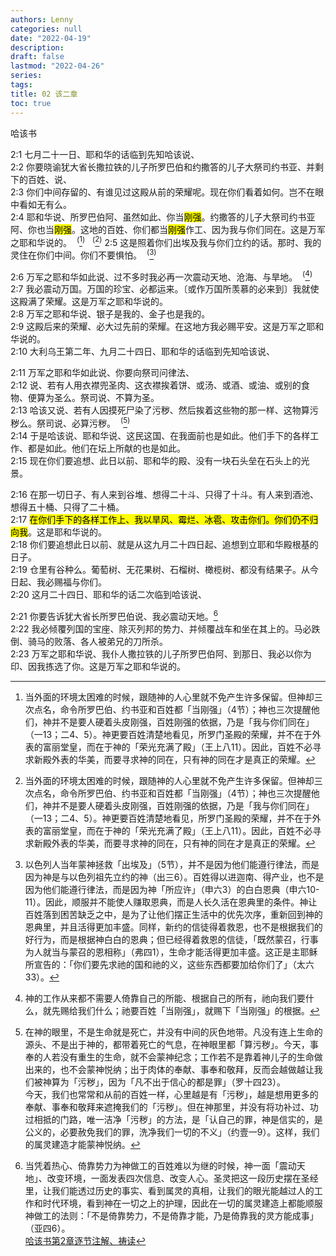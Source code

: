 ```yaml
---
authors: Lenny
categories: null
date: "2022-04-19"
description: 
draft: false
lastmod: "2022-04-26"
series:
tags: 
title: 02 该二章
toc: true
---
```

哈该书
<!--more-->

2:1 七月二十一日、耶和华的话临到先知哈该说、  
2:2 你要晓谕犹大省长撒拉铁的儿子所罗巴伯和约撒答的儿子大祭司约书亚、并剩下的百姓、说、  
2:3 你们中间存留的、有谁见过这殿从前的荣耀呢。现在你们看着如何。岂不在眼中看如无有么。  
2:4 耶和华说、所罗巴伯阿、虽然如此、你当<mark>刚强</mark>。约撒答的儿子大祭司约书亚阿、你也当<mark>刚强</mark>。这地的百姓、你们都当<mark>刚强</mark>作工、因为我与你们同在。这是万军之耶和华说的。&nbsp;&nbsp;<sup>(</sup>[^1]<sup>)</sup>  &nbsp;&nbsp;<sup>(</sup>[^1]<sup>)</sup>
2:5 这是照着你们出埃及我与你们立约的话。那时、我的灵住在你们中间。你们不要惧怕。&nbsp;&nbsp;<sup>(</sup>[^3]<sup>)</sup>  

2:6 万军之耶和华如此说、过不多时我必再一次震动天地、沧海、与旱地。&nbsp;&nbsp;<sup>(</sup>[^4]<sup>)</sup>  
2:7 我必震动万国。万国的珍宝、必都运来。〔或作万国所羡慕的必来到〕我就使这殿满了荣耀。这是万军之耶和华说的。  
2:8 万军之耶和华说、银子是我的、金子也是我的。  
2:9 这殿后来的荣耀、必大过先前的荣耀。在这地方我必赐平安。这是万军之耶和华说的。  
2:10 大利乌王第二年、九月二十四日、耶和华的话临到先知哈该说、  

2:11 万军之耶和华如此说、你要向祭司问律法、  
2:12 说、若有人用衣襟兜圣肉、这衣襟挨着饼、或汤、或酒、或油、或别的食物、便算为圣么。祭司说、不算为圣。  
2:13 哈该又说、若有人因摸死尸染了污秽、然后挨着这些物的那一样、这物算污秽么。祭司说、必算污秽。&nbsp;&nbsp;<sup>(</sup>[^5]<sup>)</sup>  
2:14 于是哈该说、耶和华说、这民这国、在我面前也是如此。他们手下的各样工作、都是如此。他们在坛上所献的也是如此。  
2:15 现在你们要追想、此日以前、耶和华的殿、没有一块石头垒在石头上的光景。

2:16 在那一切日子、有人来到谷堆、想得二十斗、只得了十斗。有人来到酒池、想得五十桶、只得了二十桶。  
2:17 <mark>在你们手下的各样工作上、我以旱风、霉烂、冰雹、攻击你们。你们仍不归向我</mark>。这是耶和华说的。  
2:18 你们要追想此日以前、就是从这九月二十四日起、追想到立耶和华殿根基的日子。  
2:19 仓里有谷种么。葡萄树、无花果树、石榴树、橄榄树、都没有结果子。从今日起、我必赐福与你们。  
2:20 这月二十四日、耶和华的话二次临到哈该说、  

2:21 你要告诉犹大省长所罗巴伯说、我必震动天地。[^6]  
2:22 我必倾覆列国的宝座、除灭列邦的势力、并倾覆战车和坐在其上的。马必跌倒、骑马的败落、各人被弟兄的刀所杀。  
2:23 万军之耶和华说、我仆人撒拉铁的儿子所罗巴伯阿、到那日、我必以你为印、因我拣选了你。这是万军之耶和华说的。  


[^1]: 当外面的环境太困难的时候，跟随神的人心里就不免产生许多保留。但神却三次点名，命令所罗巴伯、约书亚和百姓都「当刚强」（4节）；神也三次提醒他们，神并不是要人硬着头皮刚强，百姓刚强的依据，乃是「我与你们同在」（一13；二4、5）。神更要百姓清楚地看见，所罗门圣殿的荣耀，并不在于外表的富丽堂皇，而在于神的「荣光充满了殿」（王上八11）。因此，百姓不必寻求新殿外表的华美，而要寻求神的同在，只有神的同在才是真正的荣耀。   
[^2]: 2022年7月2日活泉小简   
当刚强作工   
神要显明祂的能力和大爱，总有新的人选，崭新和更好的方法。我们只需要祷告，不是求那古老的复兴，而是神会用祂的方法完成祂的工作，也会领我们的手，差遣我们出去工作。作工，当刚强作你的工。不要光坐着叹息等候那预定的时候，要把握一些工去作，给神机会透过你去完成祂心意所定的工作。   
--摘自《哈该书--我的殿仍然荒凉》(坎伯摩根)   
[^3]: 以色列人当年蒙神拯救「出埃及」（5节），并不是因为他们能遵行律法，而是因为神是与以色列祖先立约的神（出三6）。百姓得以进迦南、得产业，也不是因为他们能遵行律法，而是因为神「所应许」（申六3）的白白恩典（申六10-11）。因此，顺服并不能使人赚取恩典，而是人长久活在恩典里的条件。神让百姓落到困苦缺乏之中，是为了让他们摆正生活中的优先次序，重新回到神的恩典里，并且活得更加丰盛。同样，新约的信徒得着救恩，也不是根据我们的好行为，而是根据神白白的恩典；但已经得着救恩的信徒，「既然蒙召，行事为人就当与蒙召的恩相称」（弗四1），生命才能活得更加丰盛。这正是主耶稣所宣告的：「你们要先求祂的国和祂的义，这些东西都要加给你们了」（太六33）。
[^4]: 神的工作从来都不需要人倚靠自己的所能、根据自己的所有，祂向我们要什么，就先赐给我们什么；祂要百姓「当刚强」，就赐下「当刚强」的根据。  
[^5]: 在神的眼里，不是生命就是死亡，并没有中间的灰色地带。凡没有连上生命的源头、不是出于神的，都带着死亡的气息，在神眼里都「算污秽」。今天，事奉的人若没有重生的生命，就不会蒙神纪念；工作若不是靠着神儿子的生命做出来的，也不会蒙神悦纳；出于肉体的奉献、事奉和敬拜，反而会越做越让我们被神算为「污秽」，因为「凡不出于信心的都是罪」（罗十四23）。  
今天，我们也常常和从前的百姓一样，心里越是有「污秽」，越是想用更多的奉献、事奉和敬拜来遮掩我们的「污秽」。但在神那里，并没有将功补过、功过相抵的门路，唯一洁净「污秽」的方法，是「认自己的罪，神是信实的，是公义的，必要赦免我们的罪，洗净我们一切的不义」（约壹一9）。这样，我们的属灵建造才能蒙神悦纳。
[^6]: 当凭着热心、倚靠势力为神做工的百姓难以为继的时候，神一面「震动天地」、改变环境，一面发表四次信息、改变人心。圣灵把这一段历史摆在圣经里，让我们能透过历史的事实、看到属灵的真相，让我们的眼光能越过人的工作和时代环境，看到神在一切之上的护理，因此在一切的属灵建造上都能顺服神做工的法则：「不是倚靠势力，不是倚靠才能，乃是倚靠我的灵方能成事」（亚四6）。  
[哈该书第2章逐节注解、祷读](https://cmcbiblereading.com/2016/10/24/%e5%93%88%e8%af%a5%e4%b9%a6%e7%ac%ac2%e7%ab%a0%e9%80%90%e8%8a%82%e6%b3%a8%e8%a7%a3%e3%80%81%e7%a5%b7%e8%af%bb/)